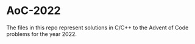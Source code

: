 # AoC-2022

The files in this repo represent solutions in C/C++ to the Advent of Code problems for the year 2022.
